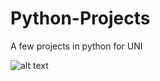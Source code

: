 # Python-Projects
A few projects in python for UNI

![alt text](https://i.pinimg.com/originals/b4/e1/b0/b4e1b0da39b0f2456290780f00bbd982.gif "Matrix Pepe")
